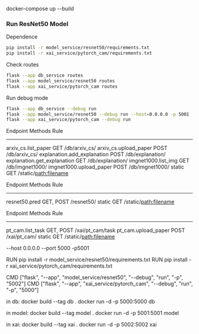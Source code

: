 
docker-compose up --build


### Run ResNet50 Model

Dependence

```bash
pip install -r model_service/resnet50/requirements.txt
pip install -r xai_service/pytorch_cam/requirements.txt

```

Check routes

```bash
flask --app db_service routes
flask --app model_service/resnet50 routes
flask --app xai_service/pytorch_cam routes

```

Run debug mode

```bash
flask --app db_service --debug run
flask --app model_service/resnet50 --debug run --host=0.0.0.0 -p 5001
flask --app xai_service/pytorch_cam --debug run
```

Endpoint                     Methods  Rule
---------------------------  -------  -----------------------
arxiv_cs.list_paper          GET      /db/arxiv_cs/
arxiv_cs.upload_paper        POST     /db/arxiv_cs/
explanation.add_explanation  POST     /db/explanation/
explanation.get_explanation  GET      /db/explanation/
imgnet1000.list_img          GET      /db/imgnet1000/
imgnet1000.upload_paper      POST     /db/imgnet1000/
static                       GET      /static/<path:filename>

Endpoint       Methods    Rule
-------------  ---------  -----------------------
resnet50.pred  GET, POST  /resnet50/
static         GET        /static/<path:filename>

Endpoint             Methods    Rule
-------------------  ---------  -----------------------
pt_cam.list_task     GET, POST  /xai/pt_cam/task
pt_cam.upload_paper  POST       /xai/pt_cam/
static               GET        /static/<path:filename>


--host 0.0.0.0 --port 5000
-p5001

RUN pip install -r model_service/resnet50/requirements.txt
RUN pip install -r xai_service/pytorch_cam/requirements.txt

CMD ["flask", "--app", "model_service/resnet50", "--debug", "run", "-p", "5002"]
CMD ["flask", "--app", "xai_service/pytorch_cam", "--debug", "run", "-p", "5000"]

in db:
docker build --tag db .
docker run -d -p 5000:5000 db


in model:
docker build --tag model .
docker run -d -p 5001:5001 model

in xai:
docker build --tag xai .
docker run -d -p 5002:5002 xai